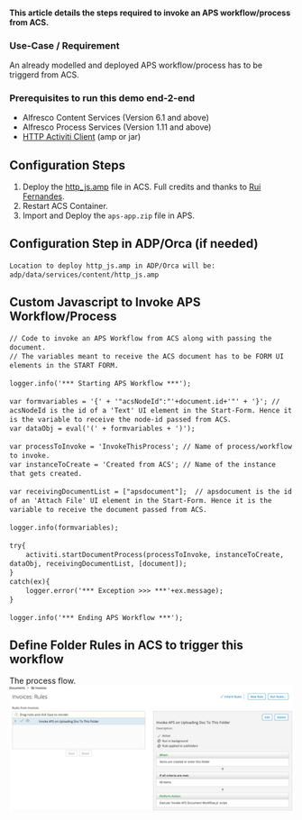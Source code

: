 #### This article details the steps required to invoke an APS workflow/process from ACS.

### Use-Case / Requirement
An already modelled and deployed APS workflow/process has to be triggerd from ACS.

### Prerequisites to run this demo end-2-end

* Alfresco Content Services (Version 6.1 and above)
* Alfresco Process Services (Version 1.11 and above)
* [HTTP Activiti Client](assets/http_js.amp) (amp or jar)


## Configuration Steps
1. Deploy the [http_js.amp](assets/http_js.amp) file in ACS. 
   Full credits and thanks to [Rui Fernandes](https://github.com/rjmfernandes).
2. Restart ACS Container.
3. Import and Deploy the `aps-app.zip` file in APS.


## Configuration Step in ADP/Orca (if needed)
```
Location to deploy http_js.amp in ADP/Orca will be: 
adp/data/services/content/http_js.amp
```


## Custom Javascript to Invoke APS Workflow/Process

```
// Code to invoke an APS Workflow from ACS along with passing the document.
// The variables meant to receive the ACS document has to be FORM UI elements in the START FORM.

logger.info('*** Starting APS Workflow ***');

var formvariables = '{' + '"acsNodeId":"'+document.id+'"' + '}'; // acsNodeId is the id of a 'Text' UI element in the Start-Form. Hence it is the variable to receive the node-id passed from ACS.
var dataObj = eval('(' + formvariables + ')');

var processToInvoke = 'InvokeThisProcess'; // Name of process/workflow to invoke.
var instanceToCreate = 'Created from ACS'; // Name of the instance that gets created.

var receivingDocumentList = ["apsdocument"];  // apsdocument is the id of an 'Attach File' UI element in the Start-Form. Hence it is the variable to receive the document passed from ACS.

logger.info(formvariables);

try{
	activiti.startDocumentProcess(processToInvoke, instanceToCreate, dataObj, receivingDocumentList, [document]);
}
catch(ex){
	logger.error('*** Exception >>> ***'+ex.message);
}

logger.info('*** Ending APS Workflow ***');
```


## Define Folder Rules in ACS to trigger this workflow
The process flow.  ![folder-rules](assets/folder-rules.png)
